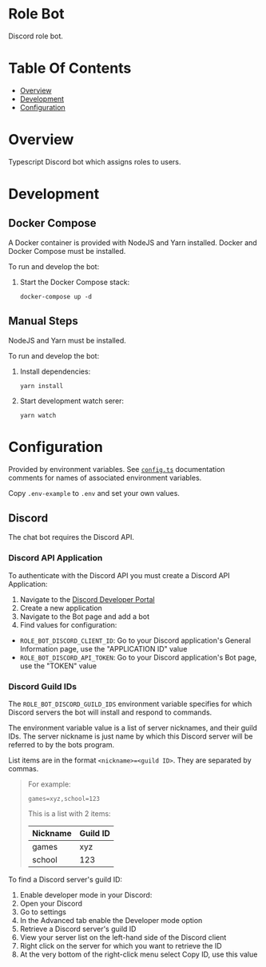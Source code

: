 # Role Bot
Discord role bot.

# Table Of Contents
- [Overview](#overview)
- [Development](#development)
- [Configuration](#configuration)

# Overview
Typescript Discord bot which assigns roles to users.

# Development
## Docker Compose
A Docker container is provided with NodeJS and Yarn installed. Docker and Docker Compose must be installed.

To run and develop the bot:

1. Start the Docker Compose stack:
   ```shell
   docker-compose up -d
   ```

## Manual Steps
NodeJS and Yarn must be installed.

To run and develop the bot:

1. Install dependencies:
   ```shell
   yarn install
   ```
2. Start development watch serer:
   ```shell
   yarn watch
   ```

# Configuration
Provided by environment variables. See [`config.ts`](./src/config.ts) documentation comments for names of associated environment variables.

Copy `.env-example` to `.env` and set your own values.

## Discord
The chat bot requires the Discord API.

### Discord API Application
To authenticate with the Discord API you must create a Discord API Application:

1. Navigate to the [Discord Developer Portal](https://discord.com/developers/applications)
2. Create a new application
3. Navigate to the Bot page and add a bot
4. Find values for configuration:
  - `ROLE_BOT_DISCORD_CLIENT_ID`: Go to your Discord application's General Information page, use the "APPLICATION ID" value
  - `ROLE_BOT_DISCORD_API_TOKEN`: Go to your Discord application's Bot page, use the "TOKEN" value
  
### Discord Guild IDs
The `ROLE_BOT_DISCORD_GUILD_IDS` environment variable specifies for which Discord servers the bot will install and respond to commands.

The environment variable value is a list of server nicknames, and their guild IDs. The server nickname is just name by which this Discord server will be referred to by the bots program. 

List items are in the format `<nickname>=<guild ID>`. They are separated by commas.

> For example:
> 
> ```
> games=xyz,school=123
> ```
> 
> This is a list with 2 items:
> 
> | Nickname | Guild ID |
> | -------- | -------- |
> | games    | xyz      |
> | school   | 123      |

To find a Discord server's guild ID:

1. Enable developer mode in your Discord:
  1. Open your Discord
  2. Go to settings
  3. In the Advanced tab enable the Developer mode option
2. Retrieve a Discord server's guild ID
  1. View your server list on the left-hand side of the Discord client
  2. Right click on the server for which you want to retrieve the ID 
  3. At the very bottom of the right-click menu select Copy ID, use this value
